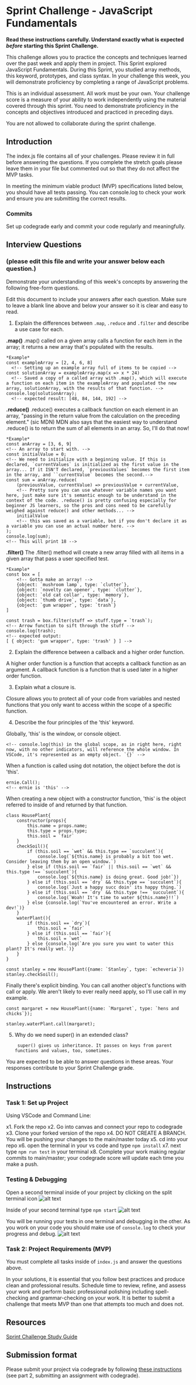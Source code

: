 # Sprint Challenge - JavaScript Fundamentals

**Read these instructions carefully. Understand exactly what is expected _before_ starting this Sprint Challenge.**

This challenge allows you to practice the concepts and techniques learned over the past week and apply them in project. This Sprint explored JavaScript Fundamentals. During this Sprint, you studied array methods, this keyword, prototypes, and class syntax. In your challenge this week, you will demonstrate proficiency by completing a range of JavaScript problems.

This is an individual assessment. All work must be your own. Your challenge score is a measure of your ability to work independently using the material covered through this sprint. You need to demonstrate proficiency in the concepts and objectives introduced and practiced in preceding days.

You are not allowed to collaborate during the sprint challenge. 

## Introduction

The index.js file contains all of your challenges. Please review it in full before answering the questions. If you complete the stretch goals please leave them in your file but commented out so that they do not affect the MVP tasks. 

In meeting the minimum viable product (MVP) specifications listed below, you should have all tests passing. You can console.log to check your work and ensure you are submitting the correct results. 

### Commits

Set up codegrade early and commit your code regularly and meaningfully. 

## Interview Questions
### (please edit this file and write your answer below each question.)
Demonstrate your understanding of this week's concepts by answering the following free-form questions.

Edit this document to include your answers after each question. Make sure to leave a blank line above and below your answer so it is clear and easy to read.

1. Explain the differences between `.map`, `.reduce` and `.filter` and describe a use case for each. 

**.map()**
.map() called on a given array calls a function for each item in the array; it returns a new array that's populated with the results.

    *Example* 
    const exampleArray = [2, 4, 6, 8]
      <!-- Setting up an example array full of items to be copied -->
    const solutionArray = exampleArray.map(x => x * 24)
      <!-- Saved a copy of a called array with .map(), which will execute a function on each item in the exampleArray and populated the new array, solutionArray, with the results of that function. -->
    console.log(solutionArray);
      <!-- expected result: [48, 84, 144, 192] -->


**.reduce()**
.reduce() executes a callback function on each element in an array, "passing in the return value from the calculation on the preceding element." (sic MDN)
MDN also says that the easiest way to understand .reduce() is to return the sum of all elements in an array. So, I'll do that now!

    *Example*
    const anArray = [3, 6, 9]
    <!-- An array to start with. -->
    const initialValue = 0;
    <!-- We need to initialize with a beginning value. If this is declared, `currentValues` is initialized as the first value in the array... If it ISN'T declared, `previousValues` becomes the first item in the array, and ``currentValue` becomes the second.-->
    const sum = anArray.reduce(
        (previousValue, currentValue) => previousValue + currentValue,
        <!-- Pretty sure you can use whatever variable names you want here, just make sure it's semantic enough to be understand in the context of the code. .reduce() is pretty confusing especially for beginner JS learners, so the pros and cons need to be carefully weighed against reduce() and other methods... -->
        initialValue
        <!-- this was saved as a variable, but if you don't declare it as a variable you can use an actual number here. -->
    );
    console.log(sum);
    <!-- This will print 18 -->

**.filter()**
The .filter() method will create a new array filled with all items in a given array that pass a user specified test.


    *Example*
    const box = [
        <!-- Gotta make an array! -->
        {object: `mushroom lamp`, type: `clutter`},
        {object: `novelty can opener`, type: `clutter`},
        {object: `old cat collar`, type: `memory`},
        {object: `thumb drive`, type: `data`},
        {object: `gum wrapper`, type: `trash`}
    ]

    const trash = box.filter(stuff => stuff.type = `trash`);
    <!-- Arrow function to sift through the stuff -->
    console.log(trash);
    <!-- expected output: 
    [ { object: 'gum wrapper', type: 'trash' } ] -->


2. Explain the difference between a callback and a higher order function.

A higher order function is a function that accepts a callback function as an argument. A callback function is a function that is used later in a higher order function.

3. Explain what a closure is.

Closure allows you to protect all of your code from variables and nested functions that you only want to access within the scope of a specific function.

4. Describe the four principles of the 'this' keyword.

Globally, 'this' is the window, or console object.

    <!-- console.log(this) in the global scope, as in right here, right now, with no other indicators, will reference the whole window. In VSCode, it's represented as an empty object. `{}` -->

When a function is called using dot notation, the object before the dot is 'this'. 

    ernie.Call();
    <!-- ernie is 'this' -->

When creating a new object with a constructor function, 'this' is the object referred to inside of and returned by that function. 

    class HousePlant{
        constructor(props){
            this.name = props.name;
            this.type = props.type;
            this.soil = `fair`
        }
        checkSoil(){
            if (this.soil == `wet` && this.type == `succulent`){
                console.log(`${this.name} is probably a bit too wet. Consider leaving them by an open window.`)
            } else if (this.soil == `fair` || this.soil == `wet` && this.type !== `succulent`){
                console.log(`${this.name} is doing great. Good job!`})
            } else if (this.soil == `dry` && this.type == `succulent`){
                console.log(`Just a happy succ doin' its happy thing.`)
            } else if (this.soil == `dry` && this.type !== `succulent`){
                console.log(`Woah! It's time to water ${this.name}!!`)
            } else {console.log(`You've encountered an error. Write a dev!`)}
        }
        waterPlant(){
            if (this.soil == `dry`){
                this.soil = `fair`
            } else if (this.soil == `fair`){
                this.soil = `wet`
            } else {console.log(`Are you sure you want to water this plant? It's really wet.`)}
        }
    }
<!-- I call this so many times here, I hope it's apparent that I understand how to use it implicitly with dot binding and with new binding. -->
    const stanley = new HousePlant({name: `Stanley`, type: `echeveria`})
    stanley.checkSoil();

Finally there's explicit binding. You can call another object's functions with call or apply. We aren't likely to ever really need apply, so I'll use call in my example.

    const margaret = new HousePlant({name: `Margaret`, type: `hens and chicks`});

    stanley.waterPlant.call(margaret);

<!-- This waters Margaret, not Stanley. -->

5. Why do we need super() in an extended class?

        super() gives us inheritance. It passes on keys from parent functions and values, too, sometimes.

You are expected to be able to answer questions in these areas. Your responses contribute to your Sprint Challenge grade. 

## Instructions

### Task 1: Set up Project

Using VSCode and Command Line:


x1. Fork the repo
x2. Go into canvas and connect your repo to codegrade
x3. Clone your forked version of the repo
x4. DO NOT CREATE A BRANCH. You will be pushing your changes to the main/master today
x5. cd into your repo
x6. open the terminal in your vs code and type `npm install`
x7. next type `npm run test` in your terminal
x8. Complete your work making regular commits to main/master; your codegrade score will update each time you make a push.


### Testing & Debugging

Open a second terminal inside of your project by clicking on the split terminal icon
![alt text](assets/split_terminal.png "Split Terminal")

Inside of your second terminal type `npm start` 
![alt text](assets/npm_start.png "type npm start")

You will be running your tests in one terminal and debugging in the other. As you work on your code you should make use of `console.log` to check your progress and debug.
![alt text](assets/tests_debug_terminal_final.png "your terminal should look like this")

### Task 2: Project Requirements (MVP)

You must complete all tasks inside of `index.js` and answer the questions above.

In your solutions, it is essential that you follow best practices and produce clean and professional results. Schedule time to review, refine, and assess your work and perform basic professional polishing including spell-checking and grammar-checking on your work. It is better to submit a challenge that meets MVP than one that attempts too much and does not.

## Resources
 
 [Sprint Challenge Study Guide](https://www.notion.so/bloomtech/Unit-1-Sprint-3-Study-Guide-033a9a00659a4ef98c12eb97e49a6110)

## Submission format

Please submit your project via codegrade by following [these instructions](https://bloomtech.notion.site/bloomtech/BloomTech-Git-Flow-Step-by-step-269f68ae3bf64eb689a8328715a179f9) (see part 2, submitting an assignment with codegrade).
